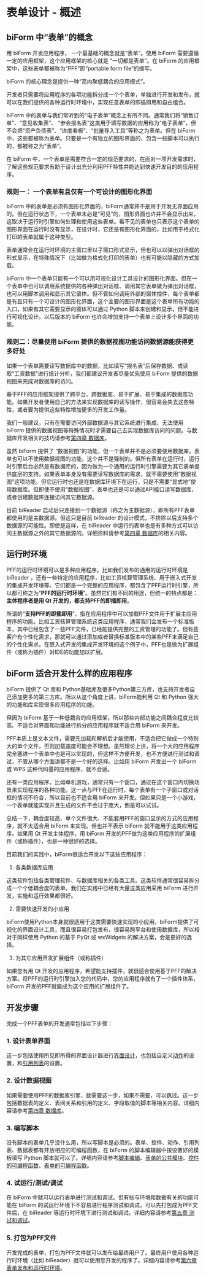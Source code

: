 # 表单设计 - 概述

## biForm 中“表单”的概念

用 biForm 开发应用程序， 一个最基础的概念就是“表单”。使用 biForm 需要遵循一定的应用框架，这个应用框架的核心就是  “一切都是表单”。在 biForm 的应用框架中，这些表单都被称为“PFF”即“portable form file”的缩写。

biForm 的核心理念是提供一种“高内聚低耦合的应用模式”。

开发者只需要将应用程序的各项功能拆分成一个个表单，单独进行开发和发布，就可以在我们提供的各种运行时环境中，实现任意表单的即插即用和自由组合。

biForm 中的表单与我们常听到的“电子表单”概念上有所不同。通常我们将“销售订单”、“意见收集表”、 “参会报名表”这类用于填写数据的应用称为“电子表单”，但不会把“资产负债表”、“进度看板”、“批量导入工具”等称之为表单。但在 biForm 中，这些都被称为表单。只要是一个有独立的图形界面的、包含一些脚本可以执行的，都被称之为“表单”。

在 biForm 中，一个表单是需要符合一定的规范要求的，在面对一项开发需求时，了解这些规范要求有助于设计出充分利用PFF特性并能达到快速开发目的的应用程序。

### 规则一： 一个表单有且仅有一个可设计的图形化界面

biForm 中的表单是必须有图形化界面的，biForm通常并不是用于开发无界面应用的。但在运行状态下，一个表单未必是“可见”的，图形界面也许并不会显示出来，这取决于运行时引擎如何处理和使用这些表单。看不见的表单也只表示这个表单的图形界面在运行时没有显示，在设计时，它还是有图形化界面的，比如用于格式化打印的表单就属于这种类型。

表单通常会在运行时环境的主窗口里以子窗口形式显示，但也可以以弹出对话框的形式显示，在特殊情况下（比如做为格式化打印的表单）也有可能以隐藏的方式加载。

biForm 中一个表单只能有一个可以用可视化设计工具设计的图形化界面。但在一个表单中也可以调用系统提供的各种弹出对话框、调用其它表单做为弹出对话框，也可以用脚本调用和显示其它窗体。但不管如何调用外部的窗体控件，每个表单都是有且只有一个可设计的图形化界面，这个主要的图形界面是这个表单所有功能的入口，如果有其它需要显示的窗体可以通过 Python 脚本来创建和显示，但不能进行可视化设计。以后版本的  biForm 也许会增加支持一个表单上设计多个界面的功能。

### 规则二：尽量使用 biForm 提供的数据视图功能访问数据源能获得更多好处

如果一个表单需要读写数据库中的数据，比如填写“报名表”后保存数据、或读取“工资数据”进行统计分析，我们都建议开发者尽量优先使用 biForm 提供的数据视图来完成对数据库的访问。

基于PFF的应用框架提供了跨平台、跨数据库、易于扩展、易于集成的数据库功能。如果开发者使用自己的方法来实现数据库的读写操作，很容易会失去这些特性，或者要为提供这些特性增加更多的开发工作量。

我们一般建议，只有在需要访问外部数据源与其它系统进行集成、无法使用 biForm 提供的数据视图等特殊情况时才需要自己去实现数据库访问的问题。与数据库开发相关的技巧请参考[第四章 数据库](4-1-summary)。

虽然 biForm 提供了 “数据视图”的功能，但一个表单并不是必须要使用数据库。表单也可以不使用数据视图的功能，这个并不是强制的。但所有表单在运行时，运行时引擎后台必然是有数据库的，因为做为一个通用的运行时引擎需要为其它表单提供底层的支持。如果表单本身没有需要读写数据库的需求，就不需要使用“数据视图”这项功能。但它运行时也还是在数据库环境下在运行，只是不需要“显式地”使用数据库。但即使不使用“数据视图”，表单也还是可以通过API接口读写数据库，或者创建数据库连接访问其它数据源。

目前 biReader 启动后只连接到一个数据源（称之为主数据源），即所有PFF表单都使用的是主数据源。但这只是目前 biReader 的设计模式，不排除以后支持多个数据源的可能性。即使是这样，在 biReader 中运行的表单也是有多种方式可以访问主数据源之外的其它数据源的。详细资料请参考[第四章 数据库](4-1-summary)的相关内容。

## 运行时环境

PFF的运行时环境可以是多种应用程序。比如我们发布的通用的运行时环境是 biReader ，还有一些特定的应用程序，比如工资核算管理系统、用于嵌入式开发的集成开发环境等。它们都是一个完整的应用程序，都包含了PFF运行时引擎，所以都可称之为“**PFF的运行时环境**”。虽然它们有不同的用途，但统一的特点都是：**主体程序者是用 Qt 开发的，都支持PFF的即插即用**。

所谓的“**支持PFF的即插即用**”，指在应用程序中可以加载PFF文件用于扩展主应用程序的功能。比如工资核算管理系统这类应用程序，通常我们会发布一个标准版本，其中已经包含了一些PFF文件，已经能提供完整的工资管理的功能了。但有些客户有个性化需求，那就可以通过添加或者替换标准版本中的某些PFF来满足自己的个性化需求。在嵌入式开发的集成开发环境的这个例子中，PFF也是做为扩展组件（或称为插件）对IDE的功能加以扩展。

## biForm 适合开发什么样的应用程序

biForm 提供了 Qt 库和 Python基础库及很多Python第三方库，也支持开发者自己添加更多的第三方库。所以从这个角度上讲，biForm能利用 Qt 和 Python 强大的功能和库实现很多应用程序的功能。

但因为 biForm 基于一种低耦合的应用框架，所以那些内部功能之间耦合程度比较高、不适合对界面和功能进行拆分的应用程序就不适合用 biForm 来开发。

PFF本质上是文本文件，需要先加载和解析后才能使用，不适合把它做成一个特别大的单个文件，否则加载速度可能会不理想。虽然理论上讲，将一个大的应用程序完全塞进一个表单中也是可以实现的，但这样不方便开发，也不方便进行测试和调试，不管从哪个方面讲都不是一个好的选择。比如用 biForm 开发出一个 biForm 或 WPS 这种代码量的应用程序，就不合适。

还有一类应用程序，比如单机游戏，通常只有一个窗口，通过在这个窗口内切换场景来实现程序的各种功能。这一点与PFF在运行时，每个表单有一个子窗口或对话框的情况不符合，所以目前也不适合用 biForm 来开发。但如果只是一个小游戏，一个表单就能实现并且生成的文件不会过于庞大，倒是可以试试。

总结一下，耦合度较高、单个文件很大、不能套用PFF的窗口显示的方式的应用程序，就不太适合用 biForm 来实现。但也并不表示 biForm 就不能用于这类应用程序。如果用 Qt 开发主体程序，用 biForm 开发的PFF做为这类应用程序的扩展组件（或称插件），也是一种很好的选择。

目前我们的实践中，biForm很适合开发以下这些应用程序：

1.  各类数据库应用

这类软件包括各类管理软件、与数据库相关的各类工具。这类软件通常很容易拆分成一个个低耦合度的表单。我们在实践中已经有大量这类应用采用 biForm 进行开发，实施和运行效果都很好。

2.  需要快速开发的小应用

biForm使用Python本身就很适用于这类需要快速实现的小应用。biForm提供了可视化的界面设计工具，而且很容易打包发布，很容易跨平台和使用数据库，所以相对于同样使用 Python 的基于 PyQt 或 wxWidgets 的解决方案，会是更好的选择。

3.  为其它应用开发扩展组件（或称插件）

如果您有用 Qt 开发的应用程序，希望能支持插件，就很适合使用基于PFF的解决方案。将PFF的运行时引擎加入您的代码中，您的应用程序就有了一个插件体系，biForm 开发的PFF就能成为这个应用的扩展组件了。

##  开发步骤

完成一个PFF表单的开发通常包括以下步骤：

### 1. 设计表单界面

这一步包括使用所见即所得的界面设计器进行[界面设计](3-2-form)，也包括自定义[动作](3-4-action)的设置，和[引用列表](3-5-reference)的设置。

### 2. 设计数据视图

如果需要使用PFF的数据库引擎，就需要这一步，如果不需要，可以跳过。这一步包括数据表的定义、表间关系和引用的定义、字段取值的脚本等相关内容。详细内容请参考[第四章 数据库](4-1-summary)。

### 3. 编写脚本

没有脚本的表单几乎没什么用，所以写脚本是必须的。表单、控件、动作、引用列表、数据表都有开放相应的可编程函数，在 biForm 的脚本编辑器中按设置好的模板填写 Python 脚本就可以了。详细内容请参考[脚本编辑](3-6-script)、[表单的公共模块](1-1-public)、[控件的可编程函数](1-4-openscript)、[表单的可编程函数](1-7-formscript)。

### 4. 试运行/测试/调试

在 biForm 中就可以运行表单进行测试和调试。但有些与环境和数据有关的功能可能在 biForm 的试运行环境下不容易进行程序测试和调试，可以先打包成为PFF文件后，在 biReader 等运行时环境下进行测试和调试。详细内容请参考[第五章 测试和调试](5-1-summary)。

### 5. 打包为PFF文件

开发完成的表单，打包为PFF文件就可以发布给最终用户了。最终用户使用各种运行时环境（比如 biReader）就可以使用您开发的程序了。详细内容请参考[第六章 表单发布和运行时环境](6-1-runtime)。
